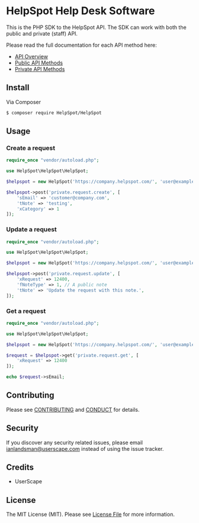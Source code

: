 # HelpSpot Help Desk Software

This is the PHP SDK to the HelpSpot API. The SDK can work with both the public and private (staff) API.

Please read the full documentation for each API method here:

* [API Overview](https://support.helpspot.com/index.php?pg=kb.page&id=161)
* [Public API Methods](https://support.helpspot.com/index.php?pg=kb.page&id=163)
* [Private API Methods](https://support.helpspot.com/index.php?pg=kb.page&id=164)

## Install

Via Composer

``` bash
$ composer require HelpSpot/HelpSpot
```

## Usage

### Create a request

``` php
require_once "vendor/autoload.php";

use HelpSpot\HelpSpot\HelpSpot;

$helpspot = new HelpSpot('https://company.helpspot.com/', 'user@example.com', 'password');

$helpspot->post('private.request.create', [
    'sEmail' => 'customer@company.com',
    'tNote' => 'testing',
    'xCategory' => 1
]);
```

### Update a request

``` php
require_once "vendor/autoload.php";

use HelpSpot\HelpSpot\HelpSpot;

$helpspot = new HelpSpot('https://company.helpspot.com/', 'user@example.com', 'password');

$helpspot->post('private.request.update', [
    'xRequest' => 12400,
    'fNoteType' => 1, // A public note
    'tNote' => 'Update the request with this note.',
]);
```

### Get a request

``` php
require_once "vendor/autoload.php";

use HelpSpot\HelpSpot\HelpSpot;

$helpspot = new HelpSpot('https://company.helpspot.com/', 'user@example.com', 'password');

$request = $helpspot->get('private.request.get', [
    'xRequest' => 12400
]);

echo $request->sEmail;
```

## Contributing

Please see [CONTRIBUTING](CONTRIBUTING.md) and [CONDUCT](CONDUCT.md) for details.

## Security

If you discover any security related issues, please email ianlandsman@userscape.com instead of using the issue tracker.

## Credits

- UserScape

## License

The MIT License (MIT). Please see [License File](LICENSE.md) for more information.
